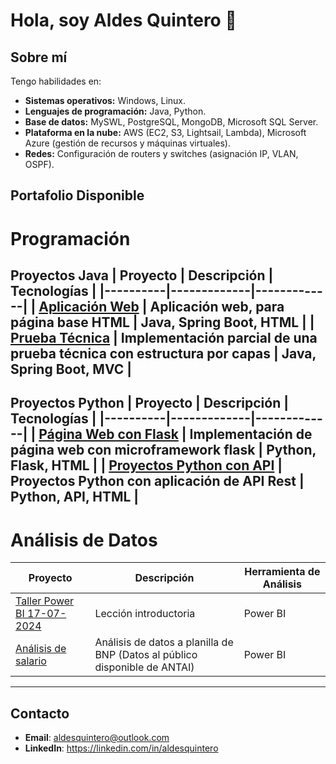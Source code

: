 # Hola, soy Aldes Quintero 👋 
## Sobre mí
Tengo habilidades en:

- **Sistemas operativos:** Windows, Linux.
- **Lenguajes de programación:** Java, Python.
- **Base de datos:** MySWL, PostgreSQL, MongoDB, Microsoft SQL Server.
- **Plataforma en la nube:** AWS (EC2, S3, Lightsail, Lambda), Microsoft Azure (gestión de recursos y máquinas virtuales).
- **Redes:** Configuración de routers y switches (asignación IP, VLAN, OSPF).

## Portafolio Disponible
# Programación
 Proyectos Java
| Proyecto | Descripción | Tecnologías |
|----------|-------------|-------------|
| [Aplicación Web](https://github.com/AldesQuintero/Spring-Boot-Project-Aldesweb) | Aplicación web, para página base HTML | Java, Spring Boot, HTML |
| [Prueba Técnica](https://github.com/AldesQuintero/Dev-BackOffice-Challenge-002-) | Implementación parcial de una prueba técnica con estructura por capas | Java, Spring Boot, MVC |
---

 Proyectos Python
| Proyecto | Descripción | Tecnologías |
|----------|-------------|-------------|
| [Página Web con Flask](https://github.com/AldesQuintero/Flask-Project-AldesWeb) | Implementación de página web con microframework flask  | Python, Flask, HTML |
| [Proyectos Python con API](https://github.com/AldesQuintero/Python-Projects) | Proyectos Python con aplicación de API Rest | Python, API, HTML  |
---


# Análisis de Datos
| Proyecto | Descripción | Herramienta de Análisis |
|----------|-------------|-------------|
| [Taller Power BI 17-07-2024 ](https://github.com/AldesQuintero/Analisis-de-Datos/blob/main/Power%20BI%2017-07-2024/Taller%2017-07-2024.pdf) | Lección introductoria | Power BI
| [Análisis de salario](https://github.com/AldesQuintero/Analisis-de-Datos/blob/main/Anal%C3%ADsis%20de%20planilla%20de%20Banco%20Nacional/Analisis%20de%20Gastos%20del%20Banco%20Nacional.pdf) | Análisis de datos a planilla de BNP (Datos al público disponible de ANTAI) | Power BI
---

## Contacto
- **Email**: aldesquintero@outlook.com
- **LinkedIn**: https://linkedin.com/in/aldesquintero

